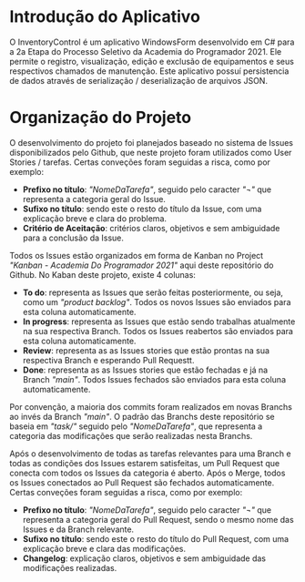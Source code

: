 # Introdução do Aplicativo
O InventoryControl é um aplicativo WindowsForm desenvolvido em C# para a 2a Etapa do Processo Seletivo da Academia do Programador 2021. Ele permite o registro, visualização, edição e exclusão de equipamentos e seus respectivos chamados de manutenção. Este aplicativo possuí persistencia de dados através de serialização / deserialização de arquivos JSON.

# Organização do Projeto
O desenvolvimento do projeto foi planejados baseado no sistema de Issues disponibilizados pelo Github, que neste projeto foram utilizados como User Stories / tarefas. Certas conveções foram seguidas a risca, como por exemplo:
  - **Prefixo no título**: *"NomeDaTarefa"*, seguido pelo caracter *"¬"* que representa a categoria geral do Issue.
  - **Sufixo no título**: sendo este o resto do título da Issue, com uma explicação breve e clara do problema.
  - **Critério de Aceitação**: critérios claros, objetivos e sem ambiguidade para a conclusão da Issue.



Todos os Issues estão organizados em forma de Kanban no Project *"Kanban - Academia Do Programador 2021"* aqui deste repositório do Github. No Kaban deste projeto, existe 4 colunas:
  - **To do**: representa as Issues que serão feitas posteriormente, ou seja, como um *"product backlog"*. Todos os novos Issues são enviados para esta coluna automaticamente.
  - **In progress**: representa as Issues que estão sendo trabalhas atualmente na sua respectiva Branch. Todos os Issues reabertos são enviados para esta coluna automaticamente.
  - **Review**: representa as as Issues stories que estão prontas na sua respectiva Branch e esperando Pull Requestt. 
  - **Done**: representa as as Issues stories que estão fechadas e já na Branch *"main"*. Todos Issues fechados são enviados para esta coluna automaticamente.



Por convenção, a maioria dos commits foram realizados em novas Branchs ao invés da Branch *"main"*. O padrão das Branchs deste repositório se baseia em *"task/"* seguido pelo *"NomeDaTarefa"*, que representa a categoria das modificações que serão realizadas nesta Branchs.


Após o desenvolvimento de todas as tarefas relevantes para uma Branch e todas as condições dos Issues estarem satisfeitas, um Pull Request que conecta com todos os Issues da categoria é aberto. Após o Merge, todos os Issues conectados ao Pull Request são fechados automaticamente. Certas conveções foram seguidas a risca, como por exemplo:
  - **Prefixo no título**: *"NomeDaTarefa"*, seguido pelo caracter *"¬"* que representa a categoria geral do Pull Request, sendo o mesmo nome das Issues e da Branch relevante.
  - **Sufixo no título**: sendo este o resto do título do Pull Request, com uma explicação breve e clara das modificações.
  - **Changelog**: explicação claros, objetivos e sem ambiguidade das modificações realizadas.
